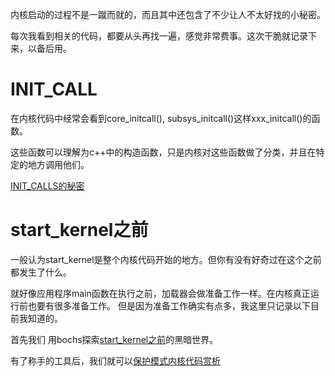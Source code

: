 内核启动的过程不是一蹴而就的，而且其中还包含了不少让人不太好找的小秘密。

每次我看到相关的代码，都要从头再找一遍，感觉非常费事。这次干脆就记录下来，以备后用。

# INIT_CALL

在内核代码中经常会看到core_initcall(), subsys_initcall()这样xxx_initcall()的函数。

这些函数可以理解为c++中的构造函数，只是内核对这些函数做了分类，并且在特定的地方调用他们。

[INIT_CALLS的秘密][1]

# start_kernel之前

一般认为start_kernel是整个内核代码开始的地方。但你有没有好奇过在这个之前都发生了什么。

就好像应用程序main函数在执行之前，加载器会做准备工作一样。在内核真正运行前也要有很多准备工作。
但是因为准备工作确实有点多，我这里只记录以下目前我知道的。

首先我们 用bochs探索[start_kernel之前][2]的黑暗世界。

有了称手的工具后，我们就可以[保护模式内核代码赏析][3]

[1]: /bootup/01_init_call.md
[2]: /bootup/02_before_start_kernel.md
[3]: /bootup/03_analysis_protected_kernel.md